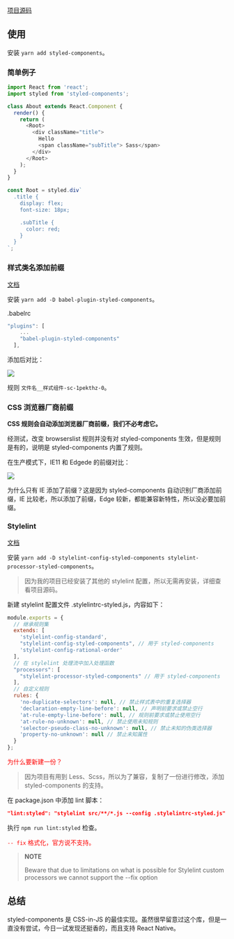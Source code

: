 [项目源码](https://github.com/zhuanglong/react-template/tree/styled-components)

## 使用

安装 `yarn add styled-components`。

### 简单例子

```js
import React from 'react';
import styled from 'styled-components';

class About extends React.Component {
  render() {
    return (
      <Root>
        <div className="title">
          Hello
          <span className="subTitle"> Sass</span>
        </div>
      </Root>
    );
  }
}

const Root = styled.div`
  .title {
    display: flex;
    font-size: 18px;

    .subTitle {
      color: red;
    }
  }
`;
```

### 样式类名添加前缀

[文档](https://styled-components.com/docs/tooling#babel-plugin)

安装 `yarn add -D babel-plugin-styled-components`。

.babelrc

```js
"plugins": [
    ...
    "babel-plugin-styled-components"
  ],
```

添加后对比：

![](https://gitee.com/zloooong/image_store/raw/master/img/20210525175447.png)

规则 `文件名__样式组件-sc-1pekthz-0`。

### CSS 浏览器厂商前缀

**CSS 规则会自动添加浏览器厂商前缀，我们不必考虑它。**

经测试，改变 browserslist 规则并没有对 styled-components 生效，但是规则是有的，说明是 styled-components 内置了规则。 

在生产模式下，IE11 和 Edgede 的前缀对比：

![](https://gitee.com/zloooong/image_store/raw/master/img/20210525182747.png)

为什么只有 IE 添加了前缀？这是因为 styled-components 自动识别厂商添加前缀，IE 比较老，所以添加了前缀，Edge 较新，都能兼容新特性，所以没必要加前缀。

### Stylelint

[文档](https://styled-components.com/docs/tooling#stylelint)

安装 `yarn add -D stylelint-config-styled-components stylelint-processor-styled-components`。

> 因为我的项目已经安装了其他的 stylelint 配置，所以无需再安装，详细查看项目源码。

新建 stylelint 配置文件 .stylelintrc-styled.js，内容如下：

```js
module.exports = {
  // 继承规则集
  extends: [
    'stylelint-config-standard',
    "stylelint-config-styled-components", // 用于 styled-components
    'stylelint-config-rational-order'
  ],
  // 在 stylelint 处理流中加入处理函数
  "processors": [
    "stylelint-processor-styled-components" // 用于 styled-components
  ],
  // 自定义规则
  rules: {
    'no-duplicate-selectors': null, // 禁止样式表中的重复选择器
    'declaration-empty-line-before': null, // 声明前要求或禁止空行
    'at-rule-empty-line-before': null, // 规则前要求或禁止使用空行
    'at-rule-no-unknown': null, // 禁止使用未知规则
    'selector-pseudo-class-no-unknown': null, // 禁止未知的伪类选择器
    'property-no-unknown': null // 禁止未知属性
  }
};
```

<font color="red">为什么要新建一份？</font>

> 因为项目有用到 Less、Scss，所以为了兼容，复制了一份进行修改，添加 styled-components 的支持。

在 package.json 中添加 lint 脚本：

```json
"lint:styled": "stylelint src/**/*.js --config .stylelintrc-styled.js"
```

执行 `npm run lint:styled` 检查。

<font color="red">`-- fix` 格式化，官方说不支持。</font>

> **NOTE**
>
> Beware that due to limitations on what is possible for Stylelint custom processors we cannot support the --fix option

## 总结

styled-components 是 CSS-in-JS 的最佳实现。虽然很早留意过这个库，但是一直没有尝试，今日一试发现还挺香的，而且支持 React Native。
